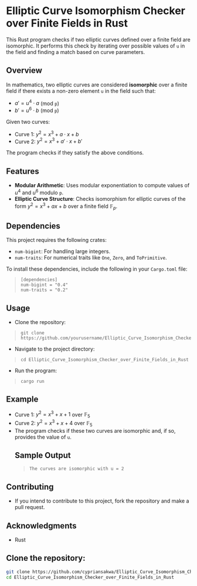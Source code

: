# Elliptic Curve Isomorphism Checker over Finite Fields in Rust

This Rust program checks if two elliptic curves defined over a finite field are isomorphic. It performs this check by iterating over possible values of `u` in the field and finding a match based on curve parameters.

## Overview

In mathematics, two elliptic curves are considered **isomorphic** over a finite field if there exists a non-zero element `u` in the field such that:
- $a' = u^4 \cdot a$ (mod `p`)
- $b' = u^6 \cdot b$ (mod `p`)

Given two curves:
- Curve 1: $y^2 = x^3 + a \cdot x + b$
- Curve 2:  $y^2 = x^3 + a' \cdot x + b'$

The program checks if they satisfy the above conditions.

## Features

- **Modular Arithmetic**: Uses modular exponentiation to compute values of $u^4$ and $u^6$ modulo `p`.
- **Elliptic Curve Structure**: Checks isomorphism for elliptic curves of the form $y^2 = x^3 + ax + b$ over a finite field $\mathbb{F}_p$.

## Dependencies

This project requires the following crates:
- `num-bigint`: For handling large integers.
- `num-traits`: For numerical traits like `One`, `Zero`, and `ToPrimitive`.

To install these dependencies, include the following in your `Cargo.toml` file:

>```
>[dependencies]
>num-bigint = "0.4"
>num-traits = "0.2"

## Usage
- Clone the repository:
>```
>git clone https://github.com/yourusername/Elliptic_Curve_Isomorphism_Checker_over_Finite_Fields_in_Rust.git
- Navigate to the project directory:
>```
>cd Elliptic_Curve_Isomorphism_Checker_over_Finite_Fields_in_Rust
- Run the program:
>```
>cargo run
## Example 
  - Curve 1: $y^2 = x^3 + x + 1$ over $\mathbb{F}_5$
  - Curve 2:  $y^2 = x^3 + x + 4$  over $\mathbb{F}_5$
- The program checks if these two curves are isomorphic and, if so, provides the value of `u`.
  ## Sample Output
  >```
  >The curves are isomorphic with u = 2

## Contributing
  - If you intend to contribute to this project, fork the repository and make a pull request.
## Acknowledgments
- Rust

## Clone the repository:

   ```bash
   git clone https://github.com/cypriansakwa/Elliptic_Curve_Isomorphism_Checker_over_Finite_Fields_in_Rust.git
   cd Elliptic_Curve_Isomorphism_Checker_over_Finite_Fields_in_Rust
